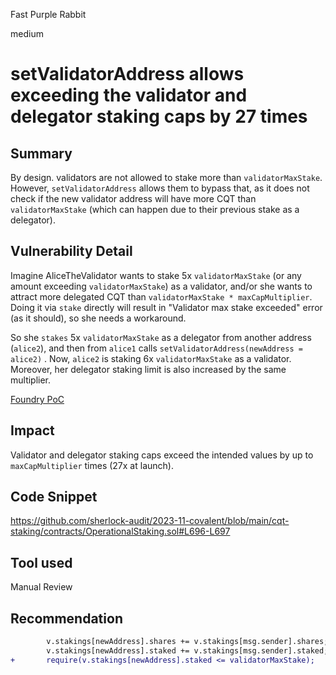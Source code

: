 Fast Purple Rabbit

medium

# setValidatorAddress allows exceeding the validator and delegator staking caps by 27 times

## Summary
By design. validators are not allowed to stake more than `validatorMaxStake`. However, `setValidatorAddress` allows them to bypass that, as it does not check if the new validator address will have more CQT than `validatorMaxStake` (which can happen due to their previous stake as a delegator).

## Vulnerability Detail
Imagine AliceTheValidator wants to stake 5x `validatorMaxStake` (or any amount exceeding `validatorMaxStake`) as a validator, and/or she wants to attract more delegated CQT than `validatorMaxStake * maxCapMultiplier`. Doing it via `stake` directly will result in "Validator max stake exceeded" error (as it should), so she needs a workaround.

So she `stakes` 5x `validatorMaxStake` as a delegator from another address (`alice2`), and then from `alice1` calls `setValidatorAddress(newAddress = alice2)` . Now, `alice2` is staking 6x `validatorMaxStake` as a validator. Moreover, her delegator staking limit is also increased by the same multiplier.

[Foundry PoC](https://gist.github.com/aslanbekaibimov/86099f4bc9fce07de3907fd5876a560b)

## Impact
Validator and delegator staking caps exceed the intended values by up to `maxCapMultiplier` times (27x at launch).

## Code Snippet
https://github.com/sherlock-audit/2023-11-covalent/blob/main/cqt-staking/contracts/OperationalStaking.sol#L696-L697
## Tool used

Manual Review

## Recommendation
```diff
        v.stakings[newAddress].shares += v.stakings[msg.sender].shares;
        v.stakings[newAddress].staked += v.stakings[msg.sender].staked;
+       require(v.stakings[newAddress].staked <= validatorMaxStake);
```